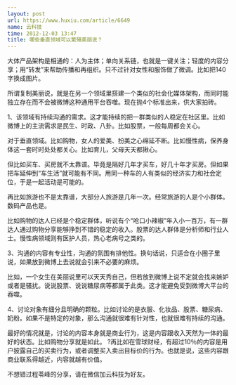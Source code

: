 ```yaml
---
layout: post
url: https://www.huxiu.com/article/6649
name: 云科技
time: 2012-12-03 13:47
title: 哪些垂直领域可以繁殖美丽说？
---
```

大体产品架构是相通的：人为主体；单向关系链，也就是一键关注；轻度的内容分享；用“转发”来帮助传播和再组织。只不过针对女性和服饰做了微调。比如把140字换成图片。

所谓复制美丽说，就是在另一个领域里搭建一个类似的社会化媒体架构，而同时能独立存在而不会被微博这种通用平台吞噬。现在抛4个标准出来，供大家拍砖。

1、该领域有持续沟通的需求。这才能持续的把一群类似的人稳定在社区里。比如微博上的主流需求是民生、时政、八卦。比如股票，一般每周都会关心。

对于垂直领域。比如购物，女人的爱美、扮美之心绵延不断。比如慢性病，保养身体这一套时时处处都关心。比如育儿，父母天天都揪心。

但比如买车、买房就不太靠谱。毕竟是隔好几年才买车，好几十年才买房。但如果把车延伸到“车生活”就可能有不同。用同一种车的人有类似的经济实力和社会定位，于是一起活动是可能的。

再比如旅游也不是太靠谱，大部分人旅游是几年一次。经常旅游的人是个小群体。数码产品也是。

比如购物的达人已经是个稳定群体，听说有个“呛口小辣椒”年入小一百万，有一群达人通过购物分享能够挣到不错的稳定的收入。股票的达人群体是分析师和行业人士。慢性病领域则有医护人员，热心老病号之类的。

3、沟通的内容有专业性，沟通的氛围有排他性。换句话说，只适合在小圈子里说，如果放到微博上去说就会引来不必要的麻烦。

比如，一个女生在美丽说里可以天天秀自己，但若放到微博上说不定就会找来嫉妒或者是骚扰。说说股票、说说糖尿病等都属于此类。这才能避免受到微博大平台的吞噬。

4、讨论对象有细分且明确的颗粒。比如讨论的是衣服、化妆品、股票、糖尿病、奶粉。如果不是特定的对象，那么沟通就很难有针对性，也就很难有持续的沟通。

最好的情况就是，讨论的内容本身就是商业行为，这是内容跟收入天然为一体的最好的状态。比如购物分享就是如此。 ?再比如在雪球财经，有超过10％的内容是用户披露自己的买卖行为，或者调整买入卖出目标价的行为。也就是说，这些内容跟商业联系得越近，内容就越有价值。

不想错过程苓峰的分享，请在微信加云科技为好友。

